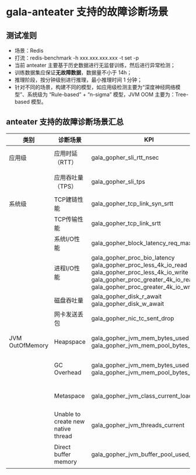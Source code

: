 # gala-anteater 支持的故障诊断场景

## 测试准则

* 场景：Redis
* 打流：redis-benchmark -h xxx.xxx.xxx.xxx -t set -p 
* 当前 anteater 主要基于历史数据进行无监督训练，然后进行异常检测；
* 训练数据集应保证**无故障数据**，数据量不小于 14h；
* 推理阶段，按分钟级别进行推理，最小推理时间 1 分钟；
* 针对不同的场景，构建不同的模型，如应用级检测主要为“深度神经网络模型”、系统级为 “Rule-based” + “n-sigma” 模型，JVM OOM 主要为：Tree-based 模型。

## anteater 支持的故障诊断场景汇总
| 类别              | 诊断场景                               | KPI                                                                                                                                                                                      | 故障注入方式                                                           |
|-----------------|------------------------------------|------------------------------------------------------------------------------------------------------------------------------------------------------------------------------------------|------------------------------------------------------------------|
| 应用级             | 应用时延（RTT）                          | gala_gopher_sli_rtt_nsec                                                                                                                                                                 | chaosblade: network loss/delay, disk fill/burn, cpu              |
|                 | 应用吞吐量（TPS）                         | gala_gopher_sli_tps                                                                                                                                                                      | chaosblade: network loss/delay, disk fill/burn, cpu              |
| 系统级             | TCP建链性能                            | gala_gopher_tcp_link_syn_srtt                                                                                                                                                            | chaosblade: network delay                                        |
|                 | TCP传输性能                            | gala_gopher_tcp_link_srtt                                                                                                                                                                | chaosblade: network loss                                         |
|                 | 系统I/O性能                            | gala_gopher_block_latency_req_max                                                                                                                                                        | chaosblade: disk burn                                            |
|                 | 进程I/O性能                            | gala_gopher_proc_bio_latency<br/>gala_gopher_proc_less_4k_io_read<br/>gala_gopher_proc_less_4k_io_write<br/>gala_gopher_proc_greater_4k_io_read<br/>gala_gopher_proc_greater_4k_io_write | chaosblade: disk burn                                            |
|                 | 磁盘吞吐量                              | gala_gopher_disk_r_await<br/>gala_gopher_disk_w_await                                                                                                                                    | chaosblade: disk full                                            |
|                 | 网卡发送丢包                             | gala_gopher_nic_tc_sent_drop                                                                                                                                                             | chaosblade: network loss                                         |
| JVM OutOfMemory | Heapspace                          | gala_gopher_jvm_mem_bytes_used<br/>gala_gopher_jvm_mem_pool_bytes_used                                                                                                                   | java code: JavaOOMHttpServer，参考：[link](jvm_oom_introduction.md)。 |
|                 | GC Overhead                        | gala_gopher_jvm_mem_bytes_used<br/>gala_gopher_jvm_mem_pool_bytes_used                                                                                                                   | java code: JavaOOMHttpServer，参考：[link](jvm_oom_introduction.md)。 |
|                 | Metaspace                          | gala_gopher_jvm_class_current_loaded                                                                                                                                                     | java code: JavaOOMHttpServer，参考：[link](jvm_oom_introduction.md)。 |
|                 | Unable to create new native thread | gala_gopher_jvm_threads_current                                                                                                                                                          | java code: JavaOOMHttpServer，参考：[link](jvm_oom_introduction.md)。 |
|                 | Direct buffer memory               | gala_gopher_jvm_buffer_pool_used_bytes                                                                                                                                                   | java code: JavaOOMHttpServer，参考：[link](jvm_oom_introduction.md)。 |